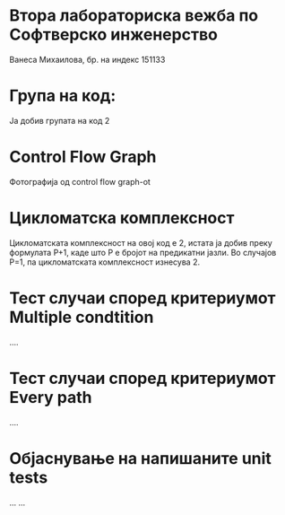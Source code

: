 # Втора лабораториска вежба по Софтверско инженерство
Ванеса Михаилова, бр. на индекс 151133

# Група на код:
Ја добив групата на код 2

# Control Flow Graph
Фотографија од control flow graph-ot

# Цикломатска комплексност
Цикломатската комплексност на овој код е 2, истата ја добив преку формулата P+1, каде што P е бројот на предикатни јазли. Во случајoв P=1, па цикломатската комплексност изнесува 2.

# Тест случаи според критериумот Multiple condtition
....

# Тест случаи според критериумот Every path
....

# Објаснување на напишаните unit tests
... ...

